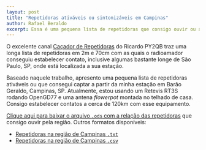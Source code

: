 ```yaml
---
layout: post
title: "Repetidoras ativáveis ou sintonizáveis em Campinas"
author: Rafael Beraldo
excerpt: Essa é uma pequena lista de repetidoras que consigo ouvir ou ativar em minha estação PU2URT no distrito de Barão Geraldo, Campinas, SP.
---
```


O excelente canal [Caçador de Repetidoras][caçador-rpt] do Ricardo PY2QB traz uma longa lista de repetidoras em 2m e 70cm com as quais o radioamador conseguiu estabelecer contato, inclusive algumas bastante longe de São Paulo, SP, onde está localizada a sua estação.

Baseado naquele trabalho, apresento uma pequena lista de repetidoras ativáveis ou que consegui captar a partir da minha estação em Barão Geraldo, Campinas, SP. Atualmente, estou usando um Retevis RT3S rodando OpenGD77 e uma antena _flowerpot_ montada no telhado de casa. Consigo estabelecer contatos a cerca de 120km com esse equipamento.

[Clique aqui para baixar o arquivo `.ods` com a relação das repetidoras][rpt-ods] que consigo ouvir pela região. Outros formatos disponíveis:

- [Repetidoras na região de Campinas `.txt`][rpt-txt]
- [Repetidoras na região de Campinas `.csv`][rpt-csv]

[caçador-rpt]: https://www.youtube.com/@cacadorderepetidoras674/
[rpt-ods]: /public/repetidoras-campinas.ods
[rpt-txt]: /public/repetidoras-campinas.txt
[rpt-csv]: /public/repetidoras-campinas.csv
